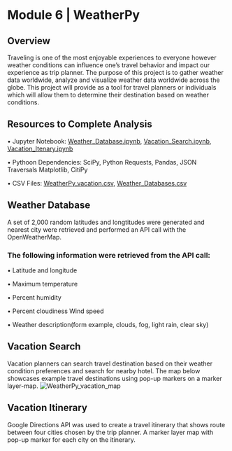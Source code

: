 # Module 6 | WeatherPy

## Overview
Traveling is one of the most enjoyable experiences to everyone however weather conditions can influence one’s travel behavior and impact our experience as trip planner. The purpose of this project is to gather weather data worldwide, analyze and visualize weather data  worldwide across the globe. This project will provide as a tool for travel planners or individuals which will allow them to determine their destination based on weather conditions.


## Resources to Complete Analysis

•	Jupyter Notebook: [Weather_Database.ipynb](https://github.com/rpamintuan671/World_Weather_Analysis/blob/main/Weather_Database/Weather_Database.ipynb), [Vacation_Search.ipynb](https://github.com/rpamintuan671/World_Weather_Analysis/blob/main/Vacation%20Search/Vacation_Search.ipynb),  [Vacation_Itenary.ipynb](https://github.com/rpamintuan671/World_Weather_Analysis/blob/main/Vacation_Itinerary/Vacation_Itinerary.ipynb)

•	Pythoon Dependencies: SciPy, Python Requests, Pandas, JSON Traversals Matplotlib, CitiPy

•	CSV Files: [WeatherPy_vacation.csv](https://github.com/rpamintuan671/World_Weather_Analysis/tree/main/Vacation%20Search), [Weather_Databases.csv](https://github.com/rpamintuan671/World_Weather_Analysis/blob/main/Weather_Database/WeatherPy_Database.csv)

## Weather Database
A set of 2,000 random latitudes and longtitudes were generated and nearest city were retrieved and performed an API call with the OpenWeatherMap.



### The following information were retrieved from the API call:
•	Latitude and longitude

•	Maximum temperature

•	Percent humidity

•	Percent cloudiness Wind speed

•	Weather description(form example, clouds, fog, light rain, clear sky)

## Vacation Search
Vacation planners can search travel destination based on their weather condition preferences and search for nearby hotel. The map below showcases example travel destinations using pop-up markers on a marker layer-map.
![WeatherPy_vacation_map](https://user-images.githubusercontent.com/106283411/182930704-4517d23e-0c20-4947-9082-c4ccb88c30ca.png)

 



## Vacation Itinerary
Google Directions API was used to create a travel itinerary that shows route between four cities chosen by the trip planner. A marker layer map with pop-up marker for each city on the itinerary.



 






